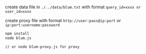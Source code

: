 
create data file in `./../data/blum.txt` with format 
`query_id=xxxx or user_id=xxxx`

create proxy file with format `http://user:pass@ip:port` or `ip:port:username:password`

```bash
npm install
node blum.js

// or node blum-proxy.js for proxy
```
